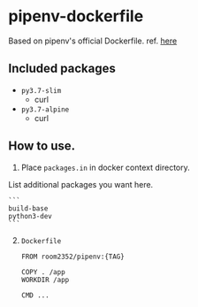 # pipenv-dockerfile

Based on pipenv's official Dockerfile.
ref. [here](https://github.com/pypa/pipenv/blob/master/Dockerfile)


## Included packages

* `py3.7-slim`
  * curl
* `py3.7-alpine`
  * curl


## How to use.

1. Place `packages.in` in docker context directory.

List additional packages you want here.

    ```
    build-base
    python3-dev
    ```

2. `Dockerfile`

    ```
    FROM room2352/pipenv:{TAG}

    COPY . /app
    WORKDIR /app

    CMD ...
    ```

